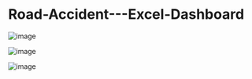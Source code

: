 # Road-Accident---Excel-Dashboard

![image](https://github.com/user-attachments/assets/53223669-be67-4f9f-9932-578a19b88cc9)

![image](https://github.com/user-attachments/assets/0f74b248-2eae-42f4-82f6-a1f58486322e)

![image](https://github.com/user-attachments/assets/7608974c-4af8-4f8b-b0bf-bd07e83a1cad)


